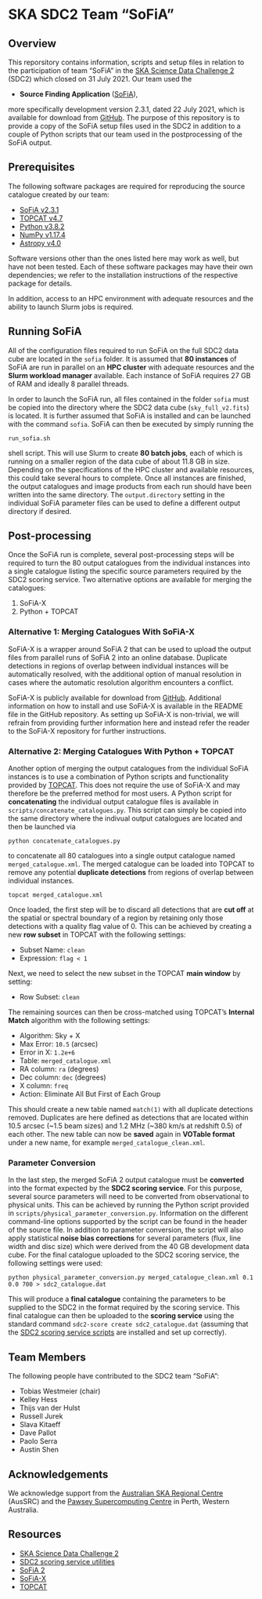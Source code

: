 # SKA SDC2 Team “SoFiA”

## Overview

This reporsitory contains information, scripts and setup files in relation to the participation of team “SoFiA” in the [SKA Science Data Challenge 2](https://sdc2.astronomers.skatelescope.org/) (SDC2) which closed on 31 July 2021. Our team used the

* **Source Finding Application** ([SoFiA](https://github.com/SoFiA-Admin/SoFiA-2/)),

more specifically development version 2.3.1, dated 22 July 2021, which is available for download from [GitHub](https://github.com/SoFiA-Admin/SoFiA-2/tree/11ff5fb01a8e3061a79d47b1ec3d353c429adf33). The purpose of this repository is to provide a copy of the SoFiA setup files used in the SDC2 in addition to a couple of Python scripts that our team used in the postprocessing of the SoFiA output.


## Prerequisites

The following software packages are required for reproducing the source catalogue created by our team:

* [SoFiA v2.3.1](https://github.com/SoFiA-Admin/SoFiA-2/tree/11ff5fb01a8e3061a79d47b1ec3d353c429adf33)
* [TOPCAT v4.7](http://www.star.bris.ac.uk/~mbt/topcat/)
* [Python v3.8.2](https://www.python.org/)
* [NumPy v1.17.4](https://numpy.org/)
* [Astropy v4.0](https://www.astropy.org/)

Software versions other than the ones listed here may work as well, but have not been tested. Each of these software packages may have their own dependencies; we refer to the installation instructions of the respective package for details.

In addition, access to an HPC environment with adequate resources and the ability to launch Slurm jobs is required.


## Running SoFiA

All of the configuration files required to run SoFiA on the full SDC2 data cube are located in the `sofia` folder. It is assumed that **80 instances** of SoFiA are run in parallel on an **HPC cluster** with adequate resources and the **Slurm workload manager** available. Each instance of SoFiA requires 27 GB of RAM and ideally 8 parallel threads.

In order to launch the SoFiA run, all files contained in the folder `sofia` must be copied into the directory where the SDC2 data cube (`sky_full_v2.fits`) is located. It is further assumed that SoFiA is installed and can be launched with the command `sofia`. SoFiA can then be executed by simply running the

```
run_sofia.sh
```

shell script. This will use Slurm to create **80 batch jobs**, each of which is running on a smaller region of the data cube of about 11.8 GB in size. Depending on the specifications of the HPC cluster and available resources, this could take several hours to complete. Once all instances are finished, the output catalogues and image products from each run should have been written into the same directory. The `output.directory` setting in the individual SoFiA parameter files can be used to define a different output directory if desired.


## Post-processing

Once the SoFiA run is complete, several post-processing steps will be required to turn the 80 output catalogues from the individual instances into a single catalogue listing the specific source parameters required by the SDC2 scoring service. Two alternative options are available for merging the catalogues:

1. SoFiA-X
2. Python + TOPCAT

### Alternative 1: Merging Catalogues With SoFiA-X

SoFiA-X is a wrapper around SoFiA 2 that can be used to upload the output files from parallel runs of SoFiA 2 into an online database. Duplicate detections in regions of overlap between individual instances will be automatically resolved, with the additional option of manual resolution in cases where the automatic resolution algorithm encounters a conflict.

SoFiA-X is publicly available for download from [GitHub](https://github.com/AusSRC/SoFiAX). Additional information on how to install and use SoFiA-X is available in the README file in the GitHub repository. As setting up SoFiA-X is non-trivial, we will refrain from providing further information here and instead refer the reader to the SoFiA-X repository for further instructions.

### Alternative 2: Merging Catalogues With Python + TOPCAT

Another option of merging the output catalogues from the individual SoFiA instances is to use a combination of Python scripts and functionality provided by [TOPCAT](http://www.star.bris.ac.uk/~mbt/topcat/). This does not require the use of SoFiA-X and may therefore be the preferred method for most users. A Python script for **concatenating** the individual output catalogue files is available in `scripts/concatenate_catalogues.py`. This script can simply be copied into the same directory where the indivual output catalogues are located and then be launched via

```
python concatenate_catalogues.py
```

to concatenate all 80 catalogues into a single output catalogue named `merged_catalogue.xml`. The merged catalogue can be loaded into TOPCAT to remove any potential **duplicate detections** from regions of overlap between individual instances.

```
topcat merged_catalogue.xml
```

Once loaded, the first step will be to discard all detections that are **cut off** at the spatial or spectral boundary of a region by retaining only those detections with a quality flag value of 0. This can be achieved by creating a new **row subset** in TOPCAT with the following settings:

* Subset Name: `clean`
* Expression: `flag < 1`

Next, we need to select the new subset in the TOPCAT **main window** by setting:

* Row Subset: `clean`

The remaining sources can then be cross-matched using TOPCAT’s **Internal Match** algorithm with the following settings:

* Algorithm: Sky + X
* Max Error: `10.5` (arcsec)
* Error in X: `1.2e+6`
* Table: `merged_catalogue.xml`
* RA column: `ra` (degrees)
* Dec column: `dec` (degrees)
* X column: `freq`
* Action: Eliminate All But First of Each Group

This should create a new table named `match(1)` with all duplicate detections removed. Duplicates are here defined as detections that are located within 10.5 arcsec (~1.5 beam sizes) and 1.2 MHz (~380 km/s at redshift 0.5) of each other. The new table can now be **saved** again in **VOTable format** under a new name, for example `merged_catalogue_clean.xml`.

### Parameter Conversion

In the last step, the merged SoFiA 2 output catalogue must be **converted** into the format expected by the **SDC2 scoring service**. For this purpose, several source parameters will need to be converted from observational to physical units. This can be achieved by running the Python script provided in `scripts/physical_parameter_conversion.py`. Information on the different command-line options supported by the script can be found in the header of the source file. In addition to parameter conversion, the script will also apply statistical **noise bias corrections** for several parameters (flux, line width and disc size) which were derived from the 40 GB development data cube. For the final catalogue uploaded to the SDC2 scoring service, the following settings were used:

```
python physical_parameter_conversion.py merged_catalogue_clean.xml 0.1 0.0 700 > sdc2_catalogue.dat
```

This will produce a **final catalogue** containing the parameters to be supplied to the SDC2 in the format required by the scoring service. This final catalogue can then be uploaded to the **scoring service** using the standard command `sdc2-score create sdc2_catalogue.dat` (assuming that the [SDC2 scoring service scripts](https://pypi.org/project/ska-sdc2-scoring-utils/) are installed and set up correctly).


## Team Members

The following people have contributed to the SDC2 team “SoFiA”:

* Tobias Westmeier (chair)
* Kelley Hess
* Thijs van der Hulst
* Russell Jurek
* Slava Kitaeff
* Dave Pallot
* Paolo Serra
* Austin Shen


## Acknowledgements

We acknowledge support from the [Australian SKA Regional Centre](https://aussrc.org/) (AusSRC) and the [Pawsey Supercomputing Centre](https://pawsey.org.au/) in Perth, Western Australia.


## Resources

* [SKA Science Data Challenge 2](https://sdc2.astronomers.skatelescope.org/)
* [SDC2 scoring service utilities](https://pypi.org/project/ska-sdc2-scoring-utils/)
* [SoFiA 2](https://github.com/SoFiA-Admin/SoFiA-2/)
* [SoFiA-X](https://github.com/AusSRC/SoFiAX)
* [TOPCAT](http://www.star.bris.ac.uk/~mbt/topcat/)
